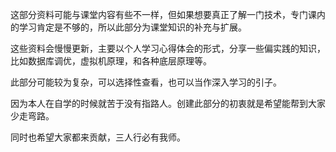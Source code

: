 这部分资料可能与课堂内容有些不一样，但如果想要真正了解一门技术，专门课内的学习肯定是不够的，所以此部分为课堂知识的补充与扩展。

这些资料会慢慢更新，主要以个人学习心得体会的形式，分享一些偏实践的知识，比如数据库调优，虚拟机原理，和各种底层原理等。

此部分可能较为复杂，可以选择性查看，也可以当作深入学习的引子。 

因为本人在自学的时候就苦于没有指路人。创建此部分的初衷就是希望能帮到大家少走弯路。

同时也希望大家都来贡献，三人行必有我师。
